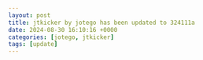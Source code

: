 ```yaml
---
layout: post
title: jtkicker by jotego has been updated to 324111a
date: 2024-08-30 16:10:16 +0000
categories: [jotego, jtkicker]
tags: [update]
---
```


